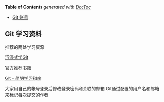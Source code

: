 <!-- START doctoc generated TOC please keep comment here to allow auto update -->
<!-- DON'T EDIT THIS SECTION, INSTEAD RE-RUN doctoc TO UPDATE -->
**Table of Contents**  *generated with [DocToc](https://github.com/thlorenz/doctoc)*

- [Git 账号](#git-%E8%B4%A6%E5%8F%B7)

<!-- END doctoc generated TOC please keep comment here to allow auto update -->

## Git 学习资料


推荐的两处学习资源

[沉浸式学Git](http://igit.linuxtoy.org/contents.html) 

[官方推荐书籍](https://git-scm.com/book/zh/v2) 

[Git - 简明学习指南](http://rogerdudler.github.io/git-guide/index.zh.html) 

大家用自己的帐号登录后修改登录密码和关联的邮箱
Git通过配置的用户名和邮箱来标记每次提交的作者
